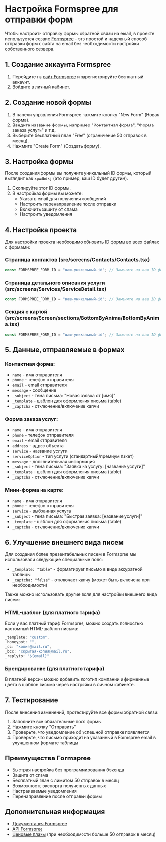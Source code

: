 # Настройка Formspree для отправки форм

Чтобы настроить отправку формы обратной связи на email, в проекте используется сервис [Formspree](https://formspree.io) - это простой и надежный способ отправки форм с сайта на email без необходимости настройки собственного сервера.

## 1. Создание аккаунта Formspree

1. Перейдите на [сайт Formspree](https://formspree.io) и зарегистрируйте бесплатный аккаунт.
2. Войдите в личный кабинет.

## 2. Создание новой формы

1. В панели управления Formspree нажмите кнопку "New Form" (Новая форма).
2. Введите название формы, например "Контактная форма", "Форма заказа услуги" и т.д.
3. Выберите бесплатный план "Free" (ограничение 50 отправок в месяц).
4. Нажмите "Create Form" (Создать форму).

## 3. Настройка формы

После создания формы вы получите уникальный ID формы, который выглядит как `xpwdbdkj` (это пример, ваш ID будет другим).

1. Скопируйте этот ID формы.
2. В настройках формы вы можете:
   - Указать email для получения сообщений
   - Настроить перенаправление после отправки
   - Включить защиту от спама
   - Настроить уведомления

## 4. Настройка проекта

Для настройки проекта необходимо обновить ID формы во всех файлах с формами:

### Страница контактов (src/screens/Contacts/Contacts.tsx)

```typescript
const FORMSPREE_FORM_ID = "ваш-уникальный-id"; // Замените на ваш ID формы
```

### Страница детального описания услуги (src/screens/Services/ServiceDetail.tsx)

```typescript
const FORMSPREE_FORM_ID = "ваш-уникальный-id"; // Замените на ваш ID формы
```

### Секция с картой (src/screens/Screen/sections/BottomByAnima/BottomByAnima.tsx)

```typescript
const FORMSPREE_FORM_ID = "ваш-уникальный-id"; // Замените на ваш ID формы
```

## 5. Данные, отправляемые в формах

### Контактная форма:
- `name` - имя отправителя
- `phone` - телефон отправителя
- `email` - email отправителя
- `message` - сообщение
- `_subject` - тема письма: "Новая заявка от [имя]"
- `_template` - шаблон для оформления письма (table)
- `_captcha` - отключение/включение капчи

### Форма заказа услуг:
- `name` - имя отправителя
- `phone` - телефон отправителя
- `email` - email отправителя
- `address` - адрес объекта
- `service` - название услуги
- `serviceOption` - тип услуги (стандартный/премиум пакет)
- `message` - дополнительная информация
- `_subject` - тема письма: "Заявка на услугу: [название услуги]"
- `_template` - шаблон для оформления письма (table)
- `_captcha` - отключение/включение капчи

### Мини-форма на карте:
- `name` - имя отправителя
- `phone` - телефон отправителя
- `service` - выбранная услуга
- `_subject` - тема письма: "Быстрая заявка: [название услуги]"
- `_template` - шаблон для оформления письма (table)
- `_captcha` - отключение/включение капчи

## 6. Улучшение внешнего вида писем

Для создания более презентабельных писем в Formspree мы использовали следующие специальные поля:

- `_template: "table"` - форматирует письмо в виде аккуратной таблицы
- `_captcha: "false"` - отключает капчу (может быть включена при необходимости)

Также можно использовать другие поля для настройки внешнего вида писем:

### HTML-шаблон (для платного тарифа)

Если у вас платный тариф Formspree, можно создать полностью кастомный HTML-шаблон письма:

```typescript
_template: "custom",
_honeypot: "",
_cc: "копия@mail.ru",
_bcc: "скрытая-копия@mail.ru",
_replyto: "${email}"
```

### Брендирование (для платного тарифа)

В платной версии можно добавить логотип компании и фирменные цвета в шаблон письма через настройки в личном кабинете.

## 7. Тестирование

После внесения изменений, протестируйте все формы обратной связи:
1. Заполните все обязательные поля формы
2. Нажмите кнопку "Отправить"
3. Проверьте, что уведомление об успешной отправке появляется
4. Проверьте, что письмо приходит на указанный в Formspree email в улучшенном формате таблицы

## Преимущества Formspree

- Быстрая настройка без программирования бэкенда
- Защита от спама
- Бесплатный план с лимитом 50 отправок в месяц
- Возможность экспорта полученных данных
- Настраиваемые уведомления
- Перенаправление после отправки формы

## Дополнительная информация

- [Документация Formspree](https://help.formspree.io/)
- [API Formspree](https://help.formspree.io/developers)
- [Ценовые планы](https://formspree.io/plans) (при необходимости больше 50 отправок в месяц) 